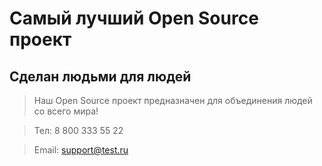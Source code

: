 # Самый лучший Open Source проект

## Сделан людьми для людей

> Наш Open Source проект предназначен для объединения людей со всего мира!

> Тел: 8 800 333 55 22  

> Email: support@test.ru
